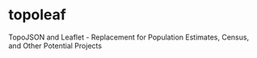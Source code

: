 topoleaf
========

TopoJSON and Leaflet - Replacement for Population Estimates, Census, and Other Potential Projects
